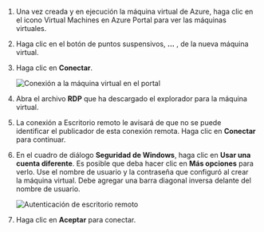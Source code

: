 
1. Una vez creada y en ejecución la máquina virtual de Azure, haga clic en el icono Virtual Machines en Azure Portal para ver las máquinas virtuales.

1. Haga clic en el botón de puntos suspensivos, **...** , de la nueva máquina virtual.

1. Haga clic en **Conectar**.

   ![Conexión a la máquina virtual en el portal](./media/virtual-machines-sql-server-remote-desktop-connect/azure-virtual-machine-connect.png)

1. Abra el archivo **RDP** que ha descargado el explorador para la máquina virtual.

1. La conexión a Escritorio remoto le avisará de que no se puede identificar el publicador de esta conexión remota. Haga clic en **Conectar** para continuar.

1. En el cuadro de diálogo **Seguridad de Windows**, haga clic en **Usar una cuenta diferente**. Es posible que deba hacer clic en **Más opciones** para verlo. Use el nombre de usuario y la contraseña que configuró al crear la máquina virtual. Debe agregar una barra diagonal inversa delante del nombre de usuario.

   ![Autenticación de escritorio remoto](./media/virtual-machines-sql-server-remote-desktop-connect/remote-desktop-connect.png)

1. Haga clic en **Aceptar** para conectar.
